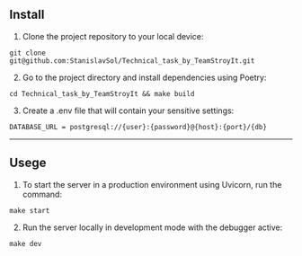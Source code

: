 ## Install
1. Clone the project repository to your local device:
```
git clone git@github.com:StanislavSol/Technical_task_by_TeamStroyIt.git

```
2. Go to the project directory and install dependencies using Poetry:
```
cd Technical_task_by_TeamStroyIt && make build

```
3. Create a .env file that will contain your sensitive settings:
```
DATABASE_URL = postgresql://{user}:{password}@{host}:{port}/{db}

```

***
## Usege
1. To start the server in a production environment using Uvicorn, run the command:
```
make start

```
2. Run the server locally in development mode with the debugger active:
```
make dev

```
